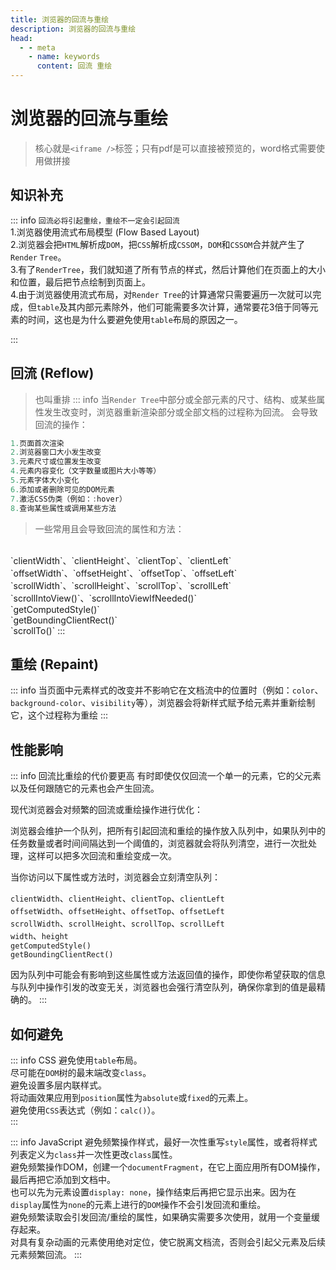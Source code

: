 ```yaml
---
title: 浏览器的回流与重绘
description: 浏览器的回流与重绘
head:
  - - meta
    - name: keywords
      content: 回流 重绘
---
```


# 浏览器的回流与重绘

> 核心就是`<iframe />`标签；只有pdf是可以直接被预览的，word格式需要使用做拼接


## 知识补充

::: info `回流必将引起重绘，重绘不一定会引起回流`
<br />
1.浏览器使用流式布局模型 (Flow Based Layout)<br />
2.浏览器会把`HTML`解析成`DOM`，把`CSS`解析成`CSSOM`，`DOM`和`CSSOM`合并就产生了`Render` `Tree`。<br />
3.有了`RenderTree`，我们就知道了所有节点的样式，然后计算他们在页面上的大小和位置，最后把节点绘制到页面上。<br />
4.由于浏览器使用流式布局，对`Render Tree`的计算通常只需要遍历一次就可以完成，但`table`及其内部元素除外，他们可能需要多次计算，通常要花3倍于同等元素的时间，这也是为什么要避免使用`table`布局的原因之一。

:::

## 回流 (Reflow)
> 也叫重排
::: info 当`Render Tree`中部分或全部元素的尺寸、结构、或某些属性发生改变时，浏览器重新渲染部分或全部文档的过程称为回流。
> 会导致回流的操作：
```js
1.页面首次渲染
2.浏览器窗口大小发生改变
3.元素尺寸或位置发生改变
4.元素内容变化（文字数量或图片大小等等）
5.元素字体大小变化
6.添加或者删除可见的DOM元素
7.激活CSS伪类（例如：:hover）
8.查询某些属性或调用某些方法
```
> 一些常用且会导致回流的属性和方法：
<br />
`clientWidth`、`clientHeight`、`clientTop`、`clientLeft`<br />
`offsetWidth`、`offsetHeight`、`offsetTop`、`offsetLeft`<br />
`scrollWidth`、`scrollHeight`、`scrollTop`、`scrollLeft`<br />
`scrollIntoView()`、`scrollIntoViewIfNeeded()`<br />
`getComputedStyle()`<br />
`getBoundingClientRect()`<br />
`scrollTo()`
:::

## 重绘 (Repaint)

::: info 当页面中元素样式的改变并不影响它在文档流中的位置时（例如：`color`、`background-color`、`visibility`等），浏览器会将新样式赋予给元素并重新绘制它，这个过程称为重绘
:::

## 性能影响

::: info 回流比重绘的代价要更高
有时即使仅仅回流一个单一的元素，它的父元素以及任何跟随它的元素也会产生回流。<br />

现代浏览器会对频繁的回流或重绘操作进行优化：<br />

浏览器会维护一个队列，把所有引起回流和重绘的操作放入队列中，如果队列中的任务数量或者时间间隔达到一个阈值的，浏览器就会将队列清空，进行一次批处理，这样可以把多次回流和重绘变成一次。<br />

当你访问以下属性或方法时，浏览器会立刻清空队列：<br />

`clientWidth`、`clientHeight`、`clientTop`、`clientLeft`<br />
`offsetWidth`、`offsetHeight`、`offsetTop`、`offsetLeft`<br />
`scrollWidth`、`scrollHeight`、`scrollTop`、`scrollLeft`<br />
`width`、`height`<br />
`getComputedStyle()`<br />
`getBoundingClientRect()`<br />

因为队列中可能会有影响到这些属性或方法返回值的操作，即使你希望获取的信息与队列中操作引发的改变无关，浏览器也会强行清空队列，确保你拿到的值是最精确的。
:::

## 如何避免

::: info CSS
避免使用`table`布局。<br />
尽可能在`DOM`树的最末端改变`class`。<br />
避免设置多层内联样式。<br />
将动画效果应用到`position`属性为`absolute`或`fixed`的元素上。<br />
避免使用`CSS`表达式（例如：`calc()`）。<br />
:::

::: info JavaScript
避免频繁操作样式，最好一次性重写`style`属性，或者将样式列表定义为`class`并一次性更改`class`属性。<br />
避免频繁操作DOM，创建一个`documentFragment`，在它上面应用所有DOM操作，最后再把它添加到文档中。<br />
也可以先为元素设置`display: none`，操作结束后再把它显示出来。因为在`display`属性为`none`的元素上进行的`DOM`操作不会引发回流和重绘。<br />
避免频繁读取会引发回流/重绘的属性，如果确实需要多次使用，就用一个变量缓存起来。<br />
对具有复杂动画的元素使用绝对定位，使它脱离文档流，否则会引起父元素及后续元素频繁回流。
:::